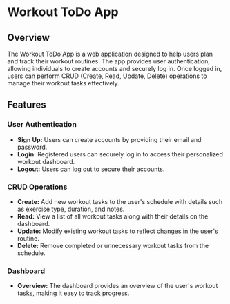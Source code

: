# Workout ToDo App

## Overview

The Workout ToDo App is a web application designed to help users plan and track their workout routines. The app provides user authentication, allowing individuals to create accounts and securely log in. Once logged in, users can perform CRUD (Create, Read, Update, Delete) operations to manage their workout tasks effectively.

## Features

### User Authentication

- **Sign Up:** Users can create accounts by providing their email and password.
- **Login:** Registered users can securely log in to access their personalized workout dashboard.
- **Logout:** Users can log out to secure their accounts.

### CRUD Operations

- **Create:** Add new workout tasks to the user's schedule with details such as exercise type, duration, and notes.
- **Read:** View a list of all workout tasks along with their details on the dashboard.
- **Update:** Modify existing workout tasks to reflect changes in the user's routine.
- **Delete:** Remove completed or unnecessary workout tasks from the schedule.

### Dashboard

- **Overview:** The dashboard provides an overview of the user's workout tasks, making it easy to track progress.


